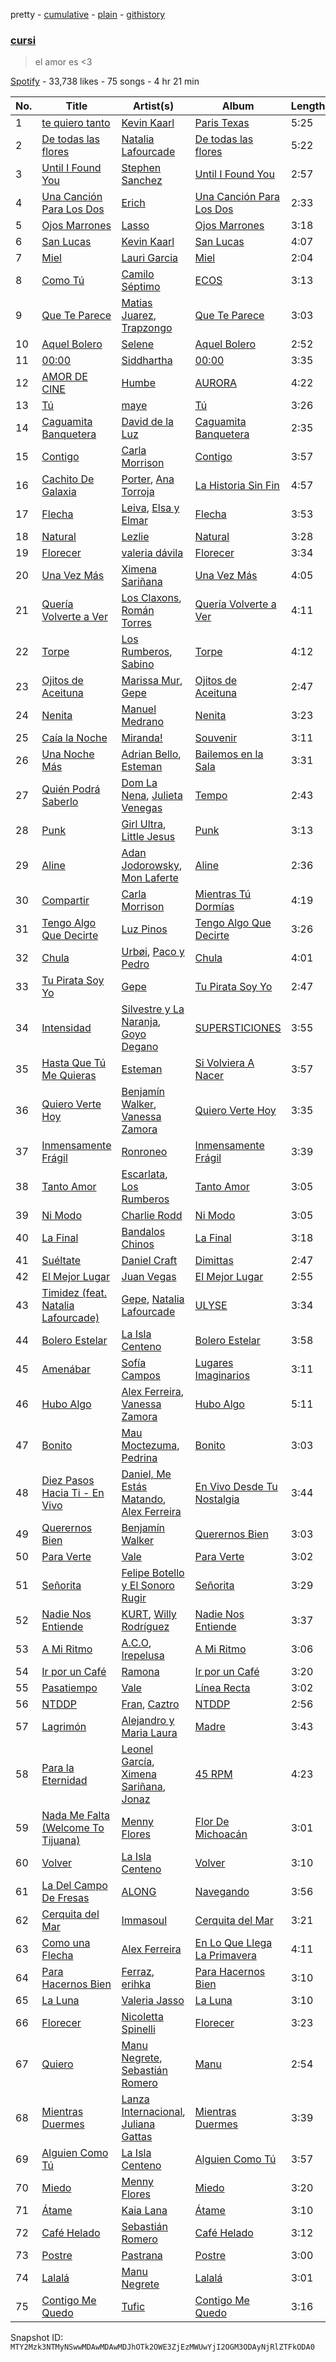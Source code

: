 pretty - [cumulative](/playlists/cumulative/37i9dQZF1DX7MuRzJ3KiMb.md) - [plain](/playlists/plain/37i9dQZF1DX7MuRzJ3KiMb) - [githistory](https://github.githistory.xyz/mackorone/spotify-playlist-archive/blob/main/playlists/plain/37i9dQZF1DX7MuRzJ3KiMb)

### [cursi](https://open.spotify.com/playlist/37i9dQZF1DX7MuRzJ3KiMb)

> el amor es <3

[Spotify](https://open.spotify.com/user/spotify) - 33,738 likes - 75 songs - 4 hr 21 min

| No. | Title | Artist(s) | Album | Length |
|---|---|---|---|---|
| 1 | [te quiero tanto](https://open.spotify.com/track/04aBuWoZeHYJeDDTWYSgso) | [Kevin Kaarl](https://open.spotify.com/artist/6OBGbSaBUvQtk9wpQfDbOE) | [Paris Texas](https://open.spotify.com/album/2H7Ptwzuy83loDyZzHiPw8) | 5:25 |
| 2 | [De todas las flores](https://open.spotify.com/track/71ckXi5LTZowReRGRNA9SS) | [Natalia Lafourcade](https://open.spotify.com/artist/1hcdI2N1023RvSwLzTtdsp) | [De todas las flores](https://open.spotify.com/album/17TJKlG2c4i8S7QJfRO0IP) | 5:22 |
| 3 | [Until I Found You](https://open.spotify.com/track/0T5iIrXA4p5GsubkhuBIKV) | [Stephen Sanchez](https://open.spotify.com/artist/5XKFrudbV4IiuE5WuTPRmT) | [Until I Found You](https://open.spotify.com/album/18CtLoAMTr7F8ngtuM6D8i) | 2:57 |
| 4 | [Una Canción Para Los Dos](https://open.spotify.com/track/7qr0qTJuOw83eg3CXQP2Xi) | [Erich](https://open.spotify.com/artist/3l9fWRfml0xOFriezXXwhU) | [Una Canción Para Los Dos](https://open.spotify.com/album/3m9KP8yiPs0em8Jndtn2i1) | 2:33 |
| 5 | [Ojos Marrones](https://open.spotify.com/track/7gwT3HGL84vF7bgtwL1N88) | [Lasso](https://open.spotify.com/artist/3SCOuAxngTC1yGjKMcIPEd) | [Ojos Marrones](https://open.spotify.com/album/5cgqNq1Esd6F0D1vQ9uD63) | 3:18 |
| 6 | [San Lucas](https://open.spotify.com/track/75UMtPC77vqKRwfSuYuNPO) | [Kevin Kaarl](https://open.spotify.com/artist/6OBGbSaBUvQtk9wpQfDbOE) | [San Lucas](https://open.spotify.com/album/5I20nnpF2Jj6GjUFsk9EG1) | 4:07 |
| 7 | [Miel](https://open.spotify.com/track/6ohTBTmcNHe9UzvxAgA9wJ) | [Lauri Garcia](https://open.spotify.com/artist/4RH5rQ6kwIASIwZxWUBNTS) | [Miel](https://open.spotify.com/album/5ARQqCgouMHuaCwIGLeh5B) | 2:04 |
| 8 | [Como Tú](https://open.spotify.com/track/7BuDf00x8RNcMTlNaxE70f) | [Camilo Séptimo](https://open.spotify.com/artist/6hQHiviB4JUWVmfykjYzcB) | [ECOS](https://open.spotify.com/album/49Qd6nYCgc2ra4E3TJHEty) | 3:13 |
| 9 | [Que Te Parece](https://open.spotify.com/track/0Uyo3tsKFD735CfP3UmOsP) | [Matias Juarez](https://open.spotify.com/artist/0DTBJHXaPCzSHR5aa0ezZf), [Trapzongo](https://open.spotify.com/artist/2z2643JYOEICXjihraM16g) | [Que Te Parece](https://open.spotify.com/album/18j8Z3zWIibYQe0vwEeiQA) | 3:03 |
| 10 | [Aquel Bolero](https://open.spotify.com/track/6DSyWW8BpzXBdymdZ9N61l) | [Selene](https://open.spotify.com/artist/5DURBx1fKt2VZesWMLtDiS) | [Aquel Bolero](https://open.spotify.com/album/4c3yqJyzQXoSpYkYi5reXG) | 2:52 |
| 11 | [00:00](https://open.spotify.com/track/1o1O7nDie7zzsdHKZxhgQD) | [Siddhartha](https://open.spotify.com/artist/2aqFBHOpM9uIgBpUsdq09x) | [00:00](https://open.spotify.com/album/4sN1ZUO6ZncV2XpLS0iKS8) | 3:35 |
| 12 | [AMOR DE CINE](https://open.spotify.com/track/0v9UztY5A12cJUsWD7PZzS) | [Humbe](https://open.spotify.com/artist/1b7AEdUSudOQoZF5ebUxCL) | [AURORA](https://open.spotify.com/album/2Yjubr5GHX41ht808oZPzs) | 4:22 |
| 13 | [Tú](https://open.spotify.com/track/1jecO8NeYLsVWVptITz4c1) | [maye](https://open.spotify.com/artist/5ti5FPHgtaSf15KcUisZMt) | [Tú](https://open.spotify.com/album/41OfyTxfB3ou95Ib24VlV2) | 3:26 |
| 14 | [Caguamita Banquetera](https://open.spotify.com/track/20CVdUmIYyPy5Qcqr7uzrj) | [David de la Luz](https://open.spotify.com/artist/3qViLpJR7GZmsde4FYn5Y3) | [Caguamita Banquetera](https://open.spotify.com/album/4IoOjS1QllQtS7JV6ltzLG) | 2:35 |
| 15 | [Contigo](https://open.spotify.com/track/3uqDUUqiVrtbKakobkPXmv) | [Carla Morrison](https://open.spotify.com/artist/0XK6kT7xcZAlcYrNjOgzJe) | [Contigo](https://open.spotify.com/album/0QbLKuhvOtbjeuHy1Pt68U) | 3:57 |
| 16 | [Cachito De Galaxia](https://open.spotify.com/track/6T0ATRfwd6t1xEuVS2hgGN) | [Porter](https://open.spotify.com/artist/7eBQrhxTHcor6gcbcLhqE5), [Ana Torroja](https://open.spotify.com/artist/5YekZn3GGnPIURNA6RG124) | [La Historia Sin Fin](https://open.spotify.com/album/6k6jrCUKBeZflALDUS8UF3) | 4:57 |
| 17 | [Flecha](https://open.spotify.com/track/6XtOM0xVBmhjX8mRkrWo9z) | [Leiva](https://open.spotify.com/artist/5Hsv8dUHHOdnn72q4XIVz7), [Elsa y Elmar](https://open.spotify.com/artist/5nKGeITSNCVP76muyOlszy) | [Flecha](https://open.spotify.com/album/6ppWzVBtrtH6Pfzkz1gx9V) | 3:53 |
| 18 | [Natural](https://open.spotify.com/track/03SLmnUTzDVHThnuFsZhcK) | [Lezlie](https://open.spotify.com/artist/278VaSr9ONC7O8n0CXm4Fg) | [Natural](https://open.spotify.com/album/4BLjShadSxoIYj899qy8Tw) | 3:28 |
| 19 | [Florecer](https://open.spotify.com/track/0uEwlYeHAiVNUCcXbx6ntR) | [valeria dávila](https://open.spotify.com/artist/2CoZrPsp90NW3x0jvWKmbj) | [Florecer](https://open.spotify.com/album/3KvbOKpjZB95IwRwnW0TZk) | 3:34 |
| 20 | [Una Vez Más](https://open.spotify.com/track/2chfSxiJbU8B8jpEHyuNm2) | [Ximena Sariñana](https://open.spotify.com/artist/7plUpXSFcSJUZSiZAoXqr1) | [Una Vez Más](https://open.spotify.com/album/1mri8yUsQmnnkyKDAYA9pC) | 4:05 |
| 21 | [Quería Volverte a Ver](https://open.spotify.com/track/2o5rzkYatnrHVUYrCbRFnE) | [Los Claxons](https://open.spotify.com/artist/4AgfaZvOiSS97uy5ekQ7bf), [Román Torres](https://open.spotify.com/artist/1LqUT7DfWYks6bAltUOlOg) | [Quería Volverte a Ver](https://open.spotify.com/album/7K9bGfbvaK3k2DRjyWLBPO) | 4:11 |
| 22 | [Torpe](https://open.spotify.com/track/7K1fAw9P8R73Sc6CpgIgJH) | [Los Rumberos](https://open.spotify.com/artist/05k3uSz8dyKtbllIY988Ip), [Sabino](https://open.spotify.com/artist/0zgFL90nGTrH2iOMD8Vysy) | [Torpe](https://open.spotify.com/album/0V3VrTi9ioSHgy4kM9aRf4) | 4:12 |
| 23 | [Ojitos de Aceituna](https://open.spotify.com/track/2KhOJ9fPnHE6HJd7R6jF2L) | [Marissa Mur](https://open.spotify.com/artist/5kt4v3JNtP8svtTI8PDFOT), [Gepe](https://open.spotify.com/artist/1fHGzTSloWCtrlKfbLNVhM) | [Ojitos de Aceituna](https://open.spotify.com/album/0T1toCzjEqFltKmHuwznI5) | 2:47 |
| 24 | [Nenita](https://open.spotify.com/track/0R8sg8rEFSQ5Nc3Becf6c9) | [Manuel Medrano](https://open.spotify.com/artist/0i5iO6icb7kxg48thi9gBM) | [Nenita](https://open.spotify.com/album/452AFjVFW2pvZlAFOPUoFS) | 3:23 |
| 25 | [Caía la Noche](https://open.spotify.com/track/6Xzu0zKKceCVd8uSHJAjgq) | [Miranda!](https://open.spotify.com/artist/2eEmsgWmUFMbtU7agJpnjY) | [Souvenir](https://open.spotify.com/album/6nva6vnxk725eRidB3AgbC) | 3:11 |
| 26 | [Una Noche Más](https://open.spotify.com/track/42yqhdvpet3rMgwnfbibh8) | [Adrian Bello](https://open.spotify.com/artist/0ZwjmGhps2YvUMzB7ihFV8), [Esteman](https://open.spotify.com/artist/3ZtIhDSOuRkpDyqjx53X1R) | [Bailemos en la Sala](https://open.spotify.com/album/1AGFRwoIQhzXjkxAVEMn2W) | 3:31 |
| 27 | [Quién Podrá Saberlo](https://open.spotify.com/track/03WjjqJEvGGBH13LAhf6kE) | [Dom La Nena](https://open.spotify.com/artist/7cfKXiA9YUupXEjCUWPtxY), [Julieta Venegas](https://open.spotify.com/artist/2QWIScpFDNxmS6ZEMIUvgm) | [Tempo](https://open.spotify.com/album/1CEbTLY4WgYLlJHfHNcmt6) | 2:43 |
| 28 | [Punk](https://open.spotify.com/track/28fb2X931nhjyCHMKbNOPt) | [Girl Ultra](https://open.spotify.com/artist/7i1CyQ1fogh4bkj3EPj3ls), [Little Jesus](https://open.spotify.com/artist/5p1ARDx76hnOXoeigLIKit) | [Punk](https://open.spotify.com/album/0ALZJahmwF0u1AReCWtiZP) | 3:13 |
| 29 | [Aline](https://open.spotify.com/track/7eX2kEXRsALMvA4sf1CZS2) | [Adan Jodorowsky](https://open.spotify.com/artist/5qUyJ52ARWXdUNECvFHBag), [Mon Laferte](https://open.spotify.com/artist/4boI7bJtmB1L3b1cuL75Zr) | [Aline](https://open.spotify.com/album/0e451EeVCDPZiKhd3AMglE) | 2:36 |
| 30 | [Compartir](https://open.spotify.com/track/5E0Jl45E0UWwZ4H9VhnI9i) | [Carla Morrison](https://open.spotify.com/artist/0XK6kT7xcZAlcYrNjOgzJe) | [Mientras Tú Dormías](https://open.spotify.com/album/7l2XHKAWiZMr2A7wFiZl8Z) | 4:19 |
| 31 | [Tengo Algo Que Decirte](https://open.spotify.com/track/5Ntox2jSrDcVUKOoW0TYHG) | [Luz Pinos](https://open.spotify.com/artist/23D2NCgVNbve7gXb2AjOFM) | [Tengo Algo Que Decirte](https://open.spotify.com/album/58XueoPsoMzd3nzH2s8B9A) | 3:26 |
| 32 | [Chula](https://open.spotify.com/track/0F9QrjcyBNcw258qR1DfHK) | [Urbøi](https://open.spotify.com/artist/4THv7qQa82UNW5DTtEqNOy), [Paco y Pedro](https://open.spotify.com/artist/7JVf9SjsDx2evTvvfbfDEK) | [Chula](https://open.spotify.com/album/6yjNFsPUkuj83hBcsF5IhS) | 4:01 |
| 33 | [Tu Pirata Soy Yo](https://open.spotify.com/track/6O1o9VfjMgZEZeir5Ws6pF) | [Gepe](https://open.spotify.com/artist/1fHGzTSloWCtrlKfbLNVhM) | [Tu Pirata Soy Yo](https://open.spotify.com/album/3CK1MWQvuf8LVJWhmldkUU) | 2:47 |
| 34 | [Intensidad](https://open.spotify.com/track/7MPKbeCWeCljobb31x7kVI) | [Silvestre y La Naranja](https://open.spotify.com/artist/1hE5imhaIrCEKoHLHW9aCO), [Goyo Degano](https://open.spotify.com/artist/2jdmT8GGcp6lWM58D0ROYf) | [SUPERSTICIONES](https://open.spotify.com/album/448b1zlK215QOb8UvFNzpu) | 3:55 |
| 35 | [Hasta Que Tú Me Quieras](https://open.spotify.com/track/78PMNyj9nQ0GzWCgWLpWUr) | [Esteman](https://open.spotify.com/artist/3ZtIhDSOuRkpDyqjx53X1R) | [Si Volviera A Nacer](https://open.spotify.com/album/0rc8MShj37cLImmPbUt8Pq) | 3:57 |
| 36 | [Quiero Verte Hoy](https://open.spotify.com/track/74gjbauuARjux0uNGAPmoA) | [Benjamín Walker](https://open.spotify.com/artist/4uqz8sHfvYPHlpHZYyanEK), [Vanessa Zamora](https://open.spotify.com/artist/3IZxs4ZukiitIk8vkAPAxC) | [Quiero Verte Hoy](https://open.spotify.com/album/2XIZYpCWUtQlEcMgbtSHlJ) | 3:35 |
| 37 | [Inmensamente Frágil](https://open.spotify.com/track/7dbLDpFeg0Gydsf3UrxSdI) | [Ronroneo](https://open.spotify.com/artist/77331RTjW3jOf5YdjRDCPK) | [Inmensamente Frágil](https://open.spotify.com/album/1kdyYN2uapW4W1RFVcSPCa) | 3:39 |
| 38 | [Tanto Amor](https://open.spotify.com/track/2DSBxnRi8Y1Tk4f0Am8pzA) | [Escarlata](https://open.spotify.com/artist/6eDMcSQvrGt2zoVFSIwmgZ), [Los Rumberos](https://open.spotify.com/artist/05k3uSz8dyKtbllIY988Ip) | [Tanto Amor](https://open.spotify.com/album/6PpdfncqVG0Hmx5pSIdAQz) | 3:05 |
| 39 | [Ni Modo](https://open.spotify.com/track/3qyeBuydjVtFbuJA0EAjC4) | [Charlie Rodd](https://open.spotify.com/artist/2vylKAxeoJ2dAwIi9ck762) | [Ni Modo](https://open.spotify.com/album/5YZRghq9Z477w06ZTlxCeX) | 3:05 |
| 40 | [La Final](https://open.spotify.com/track/0Zqpxe6UdF80IYommiUV3j) | [Bandalos Chinos](https://open.spotify.com/artist/0wn2qDKzeFlhjRUtJAwJjp) | [La Final](https://open.spotify.com/album/2sqCeR4NoJOJ6wN2mkiOP3) | 3:18 |
| 41 | [Suéltate](https://open.spotify.com/track/7s0JfAkPxdB6BUzd7GEEiD) | [Daniel Craft](https://open.spotify.com/artist/5rFUl5OY8z9cs2tAlE2Gpb) | [Dimittas](https://open.spotify.com/album/301lHhRg57m4Niqk7He8XJ) | 2:47 |
| 42 | [El Mejor Lugar](https://open.spotify.com/track/6icYplg6aqvnUqNnYkHbbS) | [Juan Vegas](https://open.spotify.com/artist/5JPAV8i80oNekuSSZoFQ1G) | [El Mejor Lugar](https://open.spotify.com/album/7FaJGC4pNapPjJaZlrqIme) | 2:55 |
| 43 | [Timidez \(feat\. Natalia Lafourcade\)](https://open.spotify.com/track/6JMp6i9OZ70VwsC2MbgX5n) | [Gepe](https://open.spotify.com/artist/1fHGzTSloWCtrlKfbLNVhM), [Natalia Lafourcade](https://open.spotify.com/artist/1hcdI2N1023RvSwLzTtdsp) | [ULYSE](https://open.spotify.com/album/6vIeyrxfW5aoC4mRhB95VD) | 3:34 |
| 44 | [Bolero Estelar](https://open.spotify.com/track/46ZNN9JUQFl0LXiTLKKkMZ) | [La Isla Centeno](https://open.spotify.com/artist/7EnLmrL4jTZKjeseaZyA0L) | [Bolero Estelar](https://open.spotify.com/album/5m0fMRnEneLg8pZaoL9F4E) | 3:58 |
| 45 | [Amenábar](https://open.spotify.com/track/0xAwIlQCT43PGCe0BLnzr5) | [Sofía Campos](https://open.spotify.com/artist/2CDQX14Dm9L7YAyJKfLOe5) | [Lugares Imaginarios](https://open.spotify.com/album/6rNBDcsHr2MgGzkcDSKenA) | 3:11 |
| 46 | [Hubo Algo](https://open.spotify.com/track/2mjfefMcjK9w6cN6oE5xV4) | [Alex Ferreira](https://open.spotify.com/artist/3COVuPWvshbsdm0kdMMTr7), [Vanessa Zamora](https://open.spotify.com/artist/3IZxs4ZukiitIk8vkAPAxC) | [Hubo Algo](https://open.spotify.com/album/5pJYHPBXmibLJSFDSUYeaM) | 5:11 |
| 47 | [Bonito](https://open.spotify.com/track/0QvLRuiBiNN1BWa2oVKvNA) | [Mau Moctezuma](https://open.spotify.com/artist/1oSRId8yJK5I7KMtD5gp3q), [Pedrina](https://open.spotify.com/artist/7BdQWt4FjHEvmTH6jmaJd1) | [Bonito](https://open.spotify.com/album/6LyiWORGEUBMbphHMdZNSL) | 3:03 |
| 48 | [Diez Pasos Hacia Ti \- En Vivo](https://open.spotify.com/track/0ROD7JL2jEvfmq2HdeINUH) | [Daniel, Me Estás Matando](https://open.spotify.com/artist/51yyeVxyvecgePAWXmeLUE), [Alex Ferreira](https://open.spotify.com/artist/3COVuPWvshbsdm0kdMMTr7) | [En Vivo Desde Tu Nostalgia](https://open.spotify.com/album/56mFqd2JHQKSnOhiS6qVed) | 3:44 |
| 49 | [Querernos Bien](https://open.spotify.com/track/69kefiOj7Lk6RZa0BxriD2) | [Benjamín Walker](https://open.spotify.com/artist/4uqz8sHfvYPHlpHZYyanEK) | [Querernos Bien](https://open.spotify.com/album/1A1bcSRZLXJBWbr9uzD8G2) | 3:03 |
| 50 | [Para Verte](https://open.spotify.com/track/4aiIi5Nn7EdDhoiw5DywDk) | [Vale](https://open.spotify.com/artist/22p8vOZwMABvl5qt2nZHWD) | [Para Verte](https://open.spotify.com/album/43b9yizo1mckUfWgItr7nk) | 3:02 |
| 51 | [Señorita](https://open.spotify.com/track/7IOwZ2dsEZCg2NCeX7MCsm) | [Felipe Botello y El Sonoro Rugir](https://open.spotify.com/artist/1IcvjLbT3CPDoGPwpycAvr) | [Señorita](https://open.spotify.com/album/6j6DsW88KYbKSe7qrzJLPE) | 3:29 |
| 52 | [Nadie Nos Entiende](https://open.spotify.com/track/0lvQ5BPdyuOKqNqhptZsrA) | [KURT](https://open.spotify.com/artist/4kcnsS1aAB40FMcLD01gmI), [Willy Rodríguez](https://open.spotify.com/artist/4PXThoWa6Eg0a1Cui7KJee) | [Nadie Nos Entiende](https://open.spotify.com/album/6Vbahwg4jyo7Z64F8z9Ky2) | 3:37 |
| 53 | [A Mi Ritmo](https://open.spotify.com/track/51h83YT521kYxTLng0FyRv) | [A.C.O](https://open.spotify.com/artist/0x2z4hugJaiGdTP0lzhxvO), [Irepelusa](https://open.spotify.com/artist/3KaNWDYObY73SDpcZBRzuw) | [A Mi Ritmo](https://open.spotify.com/album/0kZuOQA9W3hC6j3nhYxuUX) | 3:06 |
| 54 | [Ir por un Café](https://open.spotify.com/track/0oYWgghilCHzscMzQOVONP) | [Ramona](https://open.spotify.com/artist/3K8X4ZoPqijzc6QSP4eAQF) | [Ir por un Café](https://open.spotify.com/album/56uFQSAHC1c2PwWux1GeaD) | 3:20 |
| 55 | [Pasatiempo](https://open.spotify.com/track/5Zc09qHPIIo4vJkYeCfixc) | [Vale](https://open.spotify.com/artist/22p8vOZwMABvl5qt2nZHWD) | [Línea Recta](https://open.spotify.com/album/19Gt3qUgfakD1rVw82iyzL) | 3:02 |
| 56 | [NTDDP](https://open.spotify.com/track/2qcwhO9GA5CgOtgtvWW0Wa) | [Fran](https://open.spotify.com/artist/3iDRCnCdwM5oi2F2HWBiLn), [Caztro](https://open.spotify.com/artist/1YvkzmaJLVRHSJ8J5YzoaW) | [NTDDP](https://open.spotify.com/album/0VO1hYeausUaErYssR77vQ) | 2:56 |
| 57 | [Lagrimón](https://open.spotify.com/track/2jXkchCKJP645dRwqohTLz) | [Alejandro y Maria Laura](https://open.spotify.com/artist/3jAurSJUGt2LY7V417BF0u) | [Madre](https://open.spotify.com/album/15yeAN5L3PVuz0LkvOrwmL) | 3:43 |
| 58 | [Para la Eternidad](https://open.spotify.com/track/7irtPPH6Jdb4n8dh2DRCFy) | [Leonel García](https://open.spotify.com/artist/3t7UqWteBBmHXkcVhMSyay), [Ximena Sariñana](https://open.spotify.com/artist/7plUpXSFcSJUZSiZAoXqr1), [Jonaz](https://open.spotify.com/artist/3Qldsib1smRXVBihCbSKrV) | [45 RPM](https://open.spotify.com/album/7A8QtKKDMM2Rs91Sq5fcfr) | 4:23 |
| 59 | [Nada Me Falta \(Welcome To Tijuana\)](https://open.spotify.com/track/09jNjdtBWKxSFLaIMN85mv) | [Menny Flores](https://open.spotify.com/artist/5iV6pocuYqWg9Cx5JQNyJV) | [Flor De Michoacán](https://open.spotify.com/album/71f7JogsMnad5Leg4XeZr9) | 3:01 |
| 60 | [Volver](https://open.spotify.com/track/0PSmtygePqmxByr5eh0HST) | [La Isla Centeno](https://open.spotify.com/artist/7EnLmrL4jTZKjeseaZyA0L) | [Volver](https://open.spotify.com/album/68M1eXLRiP9zLQOZbmSth7) | 3:10 |
| 61 | [La Del Campo De Fresas](https://open.spotify.com/track/21xwVpmT4Jp9DcJHsm5AoG) | [ALONG](https://open.spotify.com/artist/1tbJON658Utp3LCByyGz6v) | [Navegando](https://open.spotify.com/album/1dExVI7g7HBba3243F7XRy) | 3:56 |
| 62 | [Cerquita del Mar](https://open.spotify.com/track/5l6VAepfKDFDa2sR0fAELo) | [Immasoul](https://open.spotify.com/artist/21neefJLiFuSR6sQlHDblG) | [Cerquita del Mar](https://open.spotify.com/album/5GouiabFEFinoSTOy0DqQM) | 3:21 |
| 63 | [Como una Flecha](https://open.spotify.com/track/51HF59FrEDRz9NTVvcXhG6) | [Alex Ferreira](https://open.spotify.com/artist/3COVuPWvshbsdm0kdMMTr7) | [En Lo Que Llega La Primavera](https://open.spotify.com/album/5FOS6PLaHaTbgp4tWBNdig) | 4:11 |
| 64 | [Para Hacernos Bien](https://open.spotify.com/track/55GecPCH7Vvl9j36euFxNu) | [Ferraz](https://open.spotify.com/artist/01VsXNrszWERedrdHgRVH2), [erihka](https://open.spotify.com/artist/68pEaQXF6WYi0PWfq1LyYd) | [Para Hacernos Bien](https://open.spotify.com/album/5EfzUHUPMdgbWZft0Lr91A) | 3:10 |
| 65 | [La Luna](https://open.spotify.com/track/2V0S6dvMHkjtif1rOQqtzA) | [Valeria Jasso](https://open.spotify.com/artist/4JTbF9feswVonYL7fHSVCh) | [La Luna](https://open.spotify.com/album/306wF31Hp5LNVkxfhDLOiV) | 3:10 |
| 66 | [Florecer](https://open.spotify.com/track/2SklPsEziKcI9DffEW65Vz) | [Nicoletta Spinelli](https://open.spotify.com/artist/69hYMQ2gjsvpxbOwUNzwLj) | [Florecer](https://open.spotify.com/album/2YnrkkeJjgfytLHTHFn1h9) | 3:23 |
| 67 | [Quiero](https://open.spotify.com/track/3xTsbdwJXLYuIusD0gM2Ue) | [Manu Negrete](https://open.spotify.com/artist/5CEPxspt5POCY0oeaCdOEO), [Sebastián Romero](https://open.spotify.com/artist/0FpJe752weMmwiyJyF8zXq) | [Manu](https://open.spotify.com/album/1AHtUvxkQIQa1DoG2E12BX) | 2:54 |
| 68 | [Mientras Duermes](https://open.spotify.com/track/1HZNMsGylrBnAuHkRMLl8O) | [Lanza Internacional](https://open.spotify.com/artist/5s4SbJgMMtIyl0caPyZMmT), [Juliana Gattas](https://open.spotify.com/artist/4beHLf0L7m2eBwhyifF9Kn) | [Mientras Duermes](https://open.spotify.com/album/5Gv3HrGr085Rv4Fc2uuMm3) | 3:39 |
| 69 | [Alguien Como Tú](https://open.spotify.com/track/29c3Pm5ChGMesIzZFUsCpE) | [La Isla Centeno](https://open.spotify.com/artist/7EnLmrL4jTZKjeseaZyA0L) | [Alguien Como Tú](https://open.spotify.com/album/1iTbNUit81UbxYbMRteBlL) | 3:57 |
| 70 | [Miedo](https://open.spotify.com/track/5GJl5QdhQ7ZrYuTamGnPBj) | [Menny Flores](https://open.spotify.com/artist/5iV6pocuYqWg9Cx5JQNyJV) | [Miedo](https://open.spotify.com/album/7GnOZrSoKrxbEiTvYG0ri8) | 3:20 |
| 71 | [Átame](https://open.spotify.com/track/0oLIHr9UiL68al3E8MeT2u) | [Kaia Lana](https://open.spotify.com/artist/2w1kIJBDjYnpHHVLiTn3FJ) | [Átame](https://open.spotify.com/album/0dDvgoijFTIRu3gPR4XTpn) | 3:10 |
| 72 | [Café Helado](https://open.spotify.com/track/2ccYWOxUJX6mA5Lxg6Sxk9) | [Sebastián Romero](https://open.spotify.com/artist/0FpJe752weMmwiyJyF8zXq) | [Café Helado](https://open.spotify.com/album/4i3R4de1ZcFsCfjkW5LL9Q) | 3:12 |
| 73 | [Postre](https://open.spotify.com/track/1OBjbKYarukVRG2AYqIXsi) | [Pastrana](https://open.spotify.com/artist/1enRTUJ9Oj9TzWSMPAYuJY) | [Postre](https://open.spotify.com/album/3ayGisd0er515a1Vq3zhqN) | 3:00 |
| 74 | [Lalalá](https://open.spotify.com/track/63KP70pPlQ7TMSwkdIP0jC) | [Manu Negrete](https://open.spotify.com/artist/5CEPxspt5POCY0oeaCdOEO) | [Lalalá](https://open.spotify.com/album/6LHfK1MmIEokFqkFBZ8r9S) | 3:01 |
| 75 | [Contigo Me Quedo](https://open.spotify.com/track/3iwURMcbfTjtOZcBrVwQh5) | [Tufic](https://open.spotify.com/artist/5vtHlotcrr5pZQUgdnozWV) | [Contigo Me Quedo](https://open.spotify.com/album/7LOGZuxzTIwBT4XnuwOxDV) | 3:16 |

Snapshot ID: `MTY2Mzk3NTMyNSwwMDAwMDAwMDJhOTk2OWE3ZjEzMWUwYjI2OGM3ODAyNjRlZTFkODA0`
